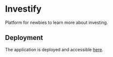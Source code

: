 # Investify

Platform for newbies to learn more about investing.

## Deployment

The application is deployed and accessible [here](http://ec2-3-147-34-145.us-east-2.compute.amazonaws.com/home).
